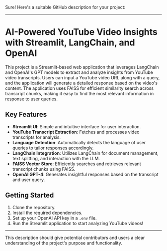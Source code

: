 Sure! Here's a suitable GitHub description for your project:

---

# AI-Powered YouTube Video Insights with Streamlit, LangChain, and OpenAI

This project is a Streamlit-based web application that leverages LangChain and OpenAI's GPT models to extract and analyze insights from YouTube video transcripts. Users can input a YouTube video URL along with a query, and the application will generate a detailed response based on the video's content. The application uses FAISS for efficient similarity search across transcript chunks, making it easy to find the most relevant information in response to user queries.

## Key Features
- **Streamlit UI**: Simple and intuitive interface for user interaction.
- **YouTube Transcript Extraction**: Fetches and processes video transcripts for analysis.
- **Language Detection**: Automatically detects the language of user queries to tailor responses accordingly.
- **LangChain Integration**: Utilizes LangChain for document management, text splitting, and interaction with the LLM.
- **FAISS Vector Store**: Efficiently searches and retrieves relevant transcript chunks using FAISS.
- **OpenAI GPT-4**: Generates insightful responses based on the transcript and user query.

## Getting Started
1. Clone the repository.
2. Install the required dependencies.
3. Set up your OpenAI API key in a `.env` file.
4. Run the Streamlit application to start analyzing YouTube videos!

---

This description should give potential contributors and users a clear understanding of the project's purpose and functionality.
